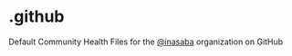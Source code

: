 # .github

Default Community Health Files for the [@inasaba](https://github.com/inasaba) organization on GitHub